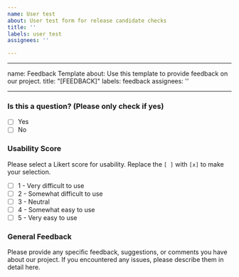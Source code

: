 ```yaml
---
name: User test
about: User test form for release candidate checks
title: ''
labels: user test
assignees: ''

---
```


---
name: Feedback Template
about: Use this template to provide feedback on our project.
title: "[FEEDBACK]"
labels: feedback
assignees: ''

---

### Is this a question? (Please only check if yes)
- [ ] Yes
- [ ] No

### Usability Score
Please select a Likert score for usability. Replace the `[ ]` with `[x]` to make your selection.

- [ ] 1 - Very difficult to use
- [ ] 2 - Somewhat difficult to use
- [ ] 3 - Neutral
- [ ] 4 - Somewhat easy to use
- [ ] 5 - Very easy to use

### General Feedback
Please provide any specific feedback, suggestions, or comments you have about our project. If you encountered any issues, please describe them in detail here.
